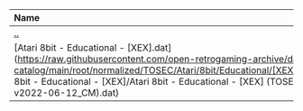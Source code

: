 |Name|Size|
|:---|---:|
|[..](../index.html)|DIR|
|[Atari 8bit - Educational - [XEX].dat](https://raw.githubusercontent.com/open-retrogaming-archive/dat-catalog/main/root/normalized/TOSEC/Atari/8bit/Educational/[XEX]/Atari 8bit - Educational - [XEX]/Atari 8bit - Educational - [XEX] (TOSEC-v2022-06-12_CM).dat)|8989|
